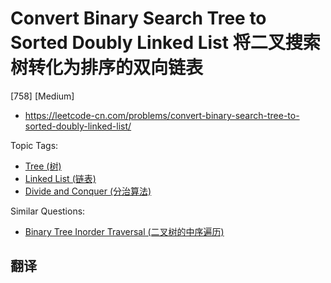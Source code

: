 # Convert Binary Search Tree to Sorted Doubly Linked List 将二叉搜索树转化为排序的双向链表

[758] [Medium]

- https://leetcode-cn.com/problems/convert-binary-search-tree-to-sorted-doubly-linked-list/

Topic Tags:

- [Tree (树)](https://leetcode-cn.com/tag/tree/)
- [Linked List (链表)](https://leetcode-cn.com/tag/linked-list/)
- [Divide and Conquer (分治算法)](https://leetcode-cn.com/tag/divide-and-conquer/)

Similar Questions:

- [Binary Tree Inorder Traversal (二叉树的中序遍历)](https://leetcode-cn.com/problems/binary-tree-inorder-traversal/)

## 翻译
